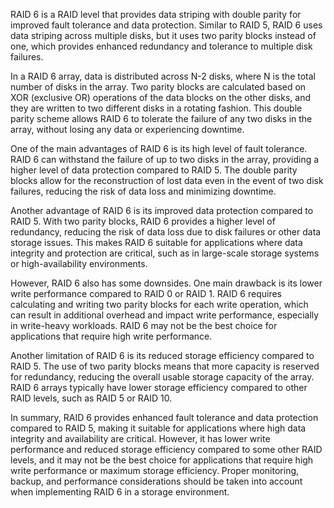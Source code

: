 RAID 6 is a RAID level that provides data striping with double parity for improved fault tolerance and data protection. Similar to RAID 5, RAID 6 uses data striping across multiple disks, but it uses two parity blocks instead of one, which provides enhanced redundancy and tolerance to multiple disk failures.

In a RAID 6 array, data is distributed across N-2 disks, where N is the total number of disks in the array. Two parity blocks are calculated based on XOR (exclusive OR) operations of the data blocks on the other disks, and they are written to two different disks in a rotating fashion. This double parity scheme allows RAID 6 to tolerate the failure of any two disks in the array, without losing any data or experiencing downtime.

One of the main advantages of RAID 6 is its high level of fault tolerance. RAID 6 can withstand the failure of up to two disks in the array, providing a higher level of data protection compared to RAID 5. The double parity blocks allow for the reconstruction of lost data even in the event of two disk failures, reducing the risk of data loss and minimizing downtime.

Another advantage of RAID 6 is its improved data protection compared to RAID 5. With two parity blocks, RAID 6 provides a higher level of redundancy, reducing the risk of data loss due to disk failures or other data storage issues. This makes RAID 6 suitable for applications where data integrity and protection are critical, such as in large-scale storage systems or high-availability environments.

However, RAID 6 also has some downsides. One main drawback is its lower write performance compared to RAID 0 or RAID 1. RAID 6 requires calculating and writing two parity blocks for each write operation, which can result in additional overhead and impact write performance, especially in write-heavy workloads. RAID 6 may not be the best choice for applications that require high write performance.

Another limitation of RAID 6 is its reduced storage efficiency compared to RAID 5. The use of two parity blocks means that more capacity is reserved for redundancy, reducing the overall usable storage capacity of the array. RAID 6 arrays typically have lower storage efficiency compared to other RAID levels, such as RAID 5 or RAID 10.

In summary, RAID 6 provides enhanced fault tolerance and data protection compared to RAID 5, making it suitable for applications where high data integrity and availability are critical. However, it has lower write performance and reduced storage efficiency compared to some other RAID levels, and it may not be the best choice for applications that require high write performance or maximum storage efficiency. Proper monitoring, backup, and performance considerations should be taken into account when implementing RAID 6 in a storage environment.